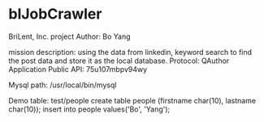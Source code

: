 blJobCrawler 
============

BriLent, Inc. project
Author: Bo Yang

mission description:
using the data from linkedin, keyword search to find the post data and store it as the local database.
Protocol: QAuthor
Application Public API: 75u107mbpv94wy

Mysql path: /usr/local/bin/mysql

Demo table:
test/people
create table people (firstname char(10), lastname char(10));
insert into people values('Bo', 'Yang');
